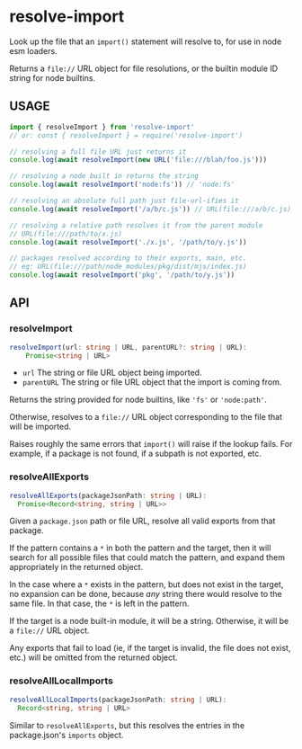 # resolve-import

Look up the file that an `import()` statement will resolve to,
for use in node esm loaders.

Returns a `file://` URL object for file resolutions, or the
builtin module ID string for node builtins.

## USAGE

```js
import { resolveImport } from 'resolve-import'
// or: const { resolveImport } = require('resolve-import')

// resolving a full file URL just returns it
console.log(await resolveImport(new URL('file:///blah/foo.js')))

// resolving a node built in returns the string
console.log(await resolveImport('node:fs')) // 'node:fs'

// resolving an absolute full path just file-url-ifies it
console.log(await resolveImport('/a/b/c.js')) // URL(file:///a/b/c.js)

// resolving a relative path resolves it from the parent module
// URL(file:///path/to/x.js)
console.log(await resolveImport('./x.js', '/path/to/y.js'))

// packages resolved according to their exports, main, etc.
// eg: URL(file:///path/node_modules/pkg/dist/mjs/index.js)
console.log(await resolveImport('pkg', '/path/to/y.js'))
```

## API

### resolveImport

```ts
resolveImport(url: string | URL, parentURL?: string | URL):
    Promise<string | URL>
```

- `url` The string or file URL object being imported.
- `parentURL` The string or file URL object that the import is
  coming from.

Returns the string provided for node builtins, like `'fs'` or
`'node:path'`.

Otherwise, resolves to a `file://` URL object corresponding to
the file that will be imported.

Raises roughly the same errors that `import()` will raise if the
lookup fails. For example, if a package is not found, if a
subpath is not exported, etc.

### resolveAllExports

```ts
resolveAllExports(packageJsonPath: string | URL):
  Promise<Record<string, string | URL>>
```

Given a `package.json` path or file URL, resolve all valid
exports from that package.

If the pattern contains a `*` in both the pattern and the target,
then it will search for all possible files that could match the
pattern, and expand them appropriately in the returned object.

In the case where a `*` exists in the pattern, but does not exist
in the target, no expansion can be done, because _any_ string
there would resolve to the same file. In that case, the `*` is
left in the pattern.

If the target is a node built-in module, it will be a string.
Otherwise, it will be a `file://` URL object.

Any exports that fail to load (ie, if the target is invalid, the
file does not exist, etc.) will be omitted from the returned
object.

### resolveAllLocalImports

```ts
resolveAllLocalImports(packageJsonPath: string | URL):
  Record<string, string | URL>
```

Similar to `resolveAllExports`, but this resolves the entries in
the package.json's `imports` object.
